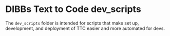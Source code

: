 # DIBBs Text to Code dev_scripts

The `dev_scripts` folder is intended for scripts that make set up, development, and
deployment of TTC easier and more automated for devs.
